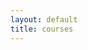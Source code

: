 ```yaml
---
layout: default
title: courses
---
```


<!--
## 2022-2023 Autumn
- [CS257: Introduction to Automated Reasoning](https://explorecourses.stanford.edu/search?q=CS257)

## 2022-2023 Winter
- [PHIL151: Metalogic](https://explorecourses.stanford.edu/search?q=PHIL151)
- [PHIL152: Computability and Logic](https://explorecourses.stanford.edu/search?q=PHIL152)
-->
